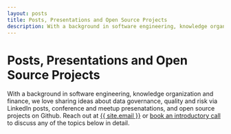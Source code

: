 ```yaml
---
layout: posts
title: Posts, Presentations and Open Source Projects
description: With a background in software engineering, knowledge organization and finance, we love sharing ideas about data governance, quality and risk via LinkedIn posts, conference and meetup presenatations, and open source projects on Github.
---
```


# Posts, Presentations and Open Source Projects

With a background in software engineering, knowledge organization and finance, we love sharing ideas about data governance, quality and risk via LinkedIn posts, conference and meetup presenatations, and open source projects on Github. Reach out at <a href="mailto:{{ site.email }}">{{ site.email }}</a> or <a href="https://outlook.office365.com/owa/calendar/DataQualityWorksBookings@dataqualityworks.com/bookings/">book an introductory call</a> to discuss any of the topics below in detail.
